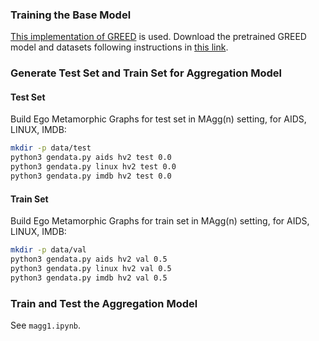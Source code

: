 ### Training the Base Model
[This implementation of GREED](https://github.com/idea-iitd/greed) is used.
Download the pretrained GREED model and datasets following instructions in [this link](https://github.com/idea-iitd/greed).

### Generate Test Set and Train Set for Aggregation Model

#### Test Set
Build Ego Metamorphic Graphs for test set in MAgg(n) setting, for AIDS, LINUX, IMDB:
```bash
mkdir -p data/test
python3 gendata.py aids hv2 test 0.0
python3 gendata.py linux hv2 test 0.0
python3 gendata.py imdb hv2 test 0.0
```

#### Train Set
Build Ego Metamorphic Graphs for train set in MAgg(n) setting, for AIDS, LINUX, IMDB:
```bash
mkdir -p data/val
python3 gendata.py aids hv2 val 0.5
python3 gendata.py linux hv2 val 0.5
python3 gendata.py imdb hv2 val 0.5
```

### Train and Test the Aggregation Model
See `magg1.ipynb`.